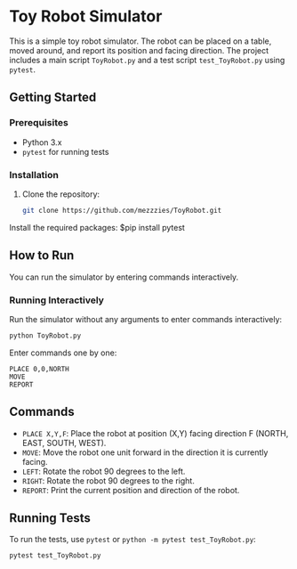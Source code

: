 # Toy Robot Simulator

This is a simple toy robot simulator. The robot can be placed on a table, moved around, and report its position and facing direction. The project includes a main script `ToyRobot.py` and a test script `test_ToyRobot.py` using `pytest`.

## Getting Started

### Prerequisites

- Python 3.x
- `pytest` for running tests

### Installation

1. Clone the repository:
   ```sh
   git clone https://github.com/mezzzies/ToyRobot.git

Install the required packages:
$pip install pytest

## How to Run

You can run the simulator by entering commands interactively.

### Running Interactively

Run the simulator without any arguments to enter commands interactively:

```sh
python ToyRobot.py
```

Enter commands one by one:

```
PLACE 0,0,NORTH
MOVE
REPORT
```

## Commands

- `PLACE X,Y,F`: Place the robot at position (X,Y) facing direction F (NORTH, EAST, SOUTH, WEST).
- `MOVE`: Move the robot one unit forward in the direction it is currently facing.
- `LEFT`: Rotate the robot 90 degrees to the left.
- `RIGHT`: Rotate the robot 90 degrees to the right.
- `REPORT`: Print the current position and direction of the robot.

## Running Tests

To run the tests, use `pytest` or `python -m pytest test_ToyRobot.py`:

```sh
pytest test_ToyRobot.py
```
